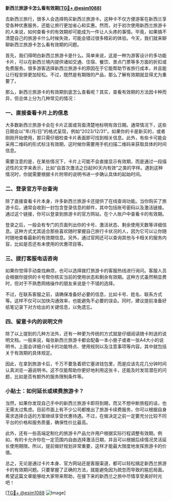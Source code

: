 **新西兰旅游卡怎么看有效期[[TG💪+ @esim1088](https://t.me/s/esim1088)]**

去新西兰旅行，很多人会选择购买新西兰旅游卡。这种卡不仅方便游客在新西兰享受各种优惠服务，还能让旅行更加省心和实惠。然而，对于初次使用新西兰旅游卡的人来说，如何查看卡的有效期却可能成为一件让人头疼的事情。毕竟，如果搞不清楚自己的旅游卡什么时候失效，可能会错过很多精彩的体验。今天，我们就来聊聊新西兰旅游卡怎么看有效期的问题。

首先，我们得明白新西兰旅游卡是什么。简单来说，这是一种为游客设计的多功能卡片，可以在新西兰境内提供诸如交通、住宿、餐饮、景点门票等多方面的折扣或免费服务。很多游客选择新西兰旅游卡的原因在于它能帮助节省旅行成本，并且能让行程安排更加轻松。不过，既然是有期限的产品，那么了解有效期就显得尤为重要了。

那么，新西兰旅游卡的有效期到底怎么查看呢？其实，查看有效期的方法因卡种而异，但总体上分为几种常见的情况：

### 一、直接查看卡片上的信息

大多数新西兰旅游卡会在卡片正面或背面清楚地标明有效日期。通常情况下，这些日期会以“年/月/日”的格式呈现，例如“2023/12/31”。如果你的卡是新买的，或者刚刚开始使用，那只需仔细检查卡片表面即可找到相关信息。此外，有些卡可能会采用二维码的形式标注有效期，这时候你需要用手机扫描二维码来获取具体的时间信息。

需要注意的是，在某些情况下，卡片上可能不会直接显示有效期，而是通过一段描述性的文字来表示，比如“自首次激活之日起90天内有效”之类的字样。遇到这种情况时，你就需要根据卡片附带的说明书进一步确认具体的起始时间。

### 二、登录官方平台查询

除了直接查看卡片本身，许多新西兰旅游卡还提供了在线查询功能。当你购买了旅游卡后，通常会收到一封包含登录信息的邮件，其中包括账号密码以及激活链接。通过这个链接，你可以登录到旅游卡的官方网站，在个人账户中查看卡的有效期。

登录之后，一般会有专门的页面列出你的卡号、激活状态、剩余使用天数等详细信息。这种方式尤其适合那些喜欢随时掌握自己旅行卡状况的人，因为它可以让你随时随地查看最新的有效期信息。另外，通过官网还可以查询其他与卡相关的服务内容，比如是否还有未使用的优惠项目等。

### 三、拨打客服电话咨询

如果你觉得手动查找麻烦，也可以选择拨打旅游卡的客服热线进行询问。客服人员会根据你提供的卡号帮你核实当前的使用状态和剩余有效期。这种方式虽然稍显费时，但对于不熟悉网络操作的朋友来说是个不错的选择。

不过，在联系客服之前，请确保准备好必要的信息，比如卡号、姓名、联系方式等。这样不仅可以加快沟通效率，也能避免不必要的误会。同时，建议提前准备好纸笔记录下对方给出的关键信息，以免遗忘。

### 四、留意卡内的说明文件

除了以上提到的几种方法外，还有一种更为传统的方式就是仔细阅读随卡附送的说明文档。一般来说，每张新西兰旅游卡都会配备一本小册子或者一张A4大小的说明书，上面会详细介绍卡的功能特点、使用规则以及注意事项等内容。其中就包括关于有效期的具体规定。

因此，在拿到旅游卡后，千万不要急着把它塞进钱包里，而是应该先花几分钟时间认真浏览一遍说明书。这不仅能帮助你更好地利用这张卡，还能及时发现潜在的问题，比如是否有额外的服务限制条件等。

### 小贴士：如何延长或续费旅游卡？

当然，如果你发现自己手中的新西兰旅游卡即将到期，而又不想中断旅程的话，也无需太过焦虑。目前市面上有不少公司都推出了旅游卡续费服务，你可以根据自身需求选择合适的方案继续享受优惠待遇。不过，在做决定之前一定要充分比较不同平台的价格和服务质量，确保性价比最高。

此外，还有一些高端定制化的旅游卡产品允许用户根据实际行程调整有效期。例如，有的卡允许你在一定范围内自由选择激活日期，并且可以根据后续情况灵活延长使用期限。所以，提前做好规划非常重要，这样才能最大限度地发挥旅游卡的价值。

总之，无论是通过卡片本身、官方网站还是客服渠道，都可以轻松搞定新西兰旅游卡的有效期问题。只要掌握了正确的方法，就能避免因为疏忽而导致的尴尬局面。希望这篇文章能够给大家带来帮助，在接下来的新西兰之旅中尽情享受美好时光吧！

[[TG💪+ @esim1088](https://t.me/s/esim1088) ![Image](https://i.postimg.cc/4NQfJmqS/Snipaste-2025-05-13-00-14-12.png)]
